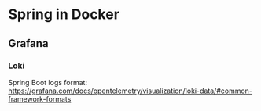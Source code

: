# Spring in Docker

## Grafana

### Loki

Spring Boot logs format:
https://grafana.com/docs/opentelemetry/visualization/loki-data/#common-framework-formats
